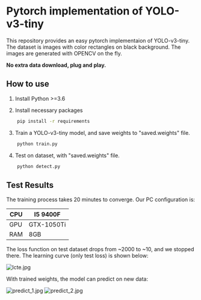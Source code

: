 # Pytorch implementation of YOLO-v3-tiny

This repository provides an easy pytorch implementaion of YOLO-v3-tiny.
The dataset is images with color rectangles on black background. 
The images are generated with OPENCV on the fly. 


**No extra data download, plug and play.**


## How to use

1. Install Python >=3.6

2. Install necessary packages
```bash
    pip install -r requirements
```

3. Train a YOLO-v3-tiny model, and save weights to "saved.weights" file.
```bash
    python train.py
```

4. Test on dataset, with "saved.weights" file.
```bash
    python detect.py
```

## Test Results

The training process takes 20 minutes to converge. 
Our PC configuration is:

| CPU | I5 9400F |
| --- | --- |
| GPU | GTX-1050Ti |
| RAM | 8GB |


The loss function on test dataset drops from ~2000 to ~10, and we stopped there.
The learning curve (only test loss) is shown below:

![lcte.jpg](https://wx2.sinaimg.cn/mw690/008b8Ivhly1ghw3g4gxoej30hs0dc74l.jpg)

With trained weights, the model can predict on new data:

![predict_1.jpg](https://wx2.sinaimg.cn/small/008b8Ivhgy1ghvjhntdvvj30eg0ega9x.jpg)
![predict_2.jpg](https://wx3.sinaimg.cn/small/008b8Ivhgy1ghvjhlf3c8j30eg0egdfo.jpg)


